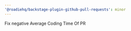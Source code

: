 ```yaml
---
'@roadiehq/backstage-plugin-github-pull-requests': minor
---
```


Fix negative Average Coding Time Of PR
